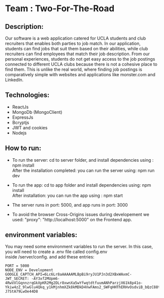 # Team : Two-For-The-Road
## Description:
Our software is a web application catered for UCLA students and club recruiters that enables both parties to job match. 
In our application, students can find jobs that suit them based on their abilities, 
while club recruiters can find employees that match their job description. From our personal experiences, 
students do not get easy access to the job postings connected to different UCLA clubs because there is not a cohesive place to find them. This is unlike the real world, 
where finding job postings is comparatively simple with websites and applications like monster.com and LinkedIn.

## Technologies:
* ReactJs
* MongoDb (MongoClient)
* ExpressJs
* Bcryptjs
* JWT and cookies
* Nodejs

## How to run:
* To run the server: cd to server folder, and install dependencies using : npm install  <br/> After the installation completed: you can run the server using: npm run dev

* To run the app: cd to app folder and install dependencies using: npm install
  <br/> After installation: you can run the app using : npm start
* The server runs in port: 5000, and app runs in port: 3000
  
* To avoid the browser Cross-Origins issues during developement we used: "proxy": "http://localhost:5000" on the Frontend app.
## environment variables:
You may need some environment variables to  run the server. In this case, you will need to create a .env file called config.env </br>
inside /server/config. and add these entries: </br>
```
PORT = 5000
NODE_ENV = Development
GOOGLE_CAPTCH_API=6Lc6Lr8aAAAAAMLBpBi9ryJU1PJn3d2XBxWAxmC-
JWT_SECRET: -AY3xf2MUpm6-4RwVXlGqnnzrqGkXpKR2Mg2DLr8xwnXa5wYfwqtdtfuumANhParzjX61k8p41o-Ykiw4zZ_9lwGlu4Qkq_y1kMjnhmXZk8kMDkD4VwFAms2_SWFqHHThERHvOsdviB_bQzC88t0a4Sf79d-J7StA79LwOe44D8
```


 
  


